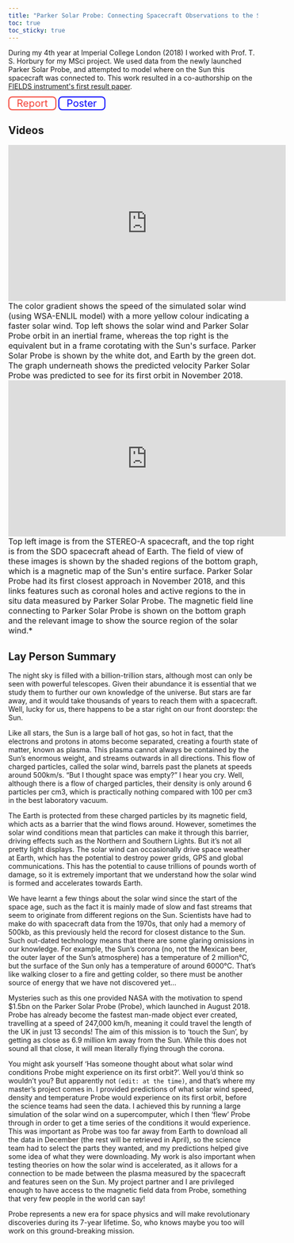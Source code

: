 ```yaml
---
title: "Parker Solar Probe: Connecting Spacecraft Observations to the Sun’s Surface"
toc: true
toc_sticky: true
---
```


<style> 
.custombutton,
.custombutton:visited{
    border-radius: 8px;
    font-size: 20px;
    margin-bottom:5px;
    padding-top:0px;
    padding-bottom:0px;
    padding-left:15px;
    padding-right:15px;
    height: 4em;
    border: 2px solid black;
    color: black;
    text-decoration: none;
    text-align: center;  
}

.custombutton:hover {
    background-color: black;
    color: white;
    text-decoration: none;
}

.buttonpdf,
.buttonpdf:visited {
    background-color: white; 
    color: #f44336; 
    border: 2px solid #f44336;
}

.buttonpdf:hover {
    background-color: #f44336;
    color: white;
}

.buttonposter,
.buttonposter:visited {
    background-color: white; 
    color: blue;
    border: 2px solid  blue;
}

.buttonposter:hover {
    background-color: blue;
    color: white;
}
</style>

During my 4th year at Imperial College London (2018) I worked with Prof. T. S. Horbury for my MSci project. We used data from the newly launched Parker Solar Probe, and attempted to model where on the Sun this spacecraft was connected to. This work resulted in a co-authorship on the [FIELDS instrument's first result paper](https://www.nature.com/articles/s41586-019-1818-7).

<a class="custombutton buttonpdf" href="/files/Ronan_Laker_Msci_Report.pdf" target="_blank" rel="noopener noreferrer" >Report</a> <a class="custombutton buttonposter" href="/files/Ronan_Laker_Tom_Woolley_Poster.pdf" target="_blank" rel="noopener noreferrer" >Poster</a>


## Videos

<iframe width="560" height="315" src="https://www.youtube.com/embed/GgJgghScZCc" frameborder="0" allow="accelerometer; autoplay; clipboard-write; encrypted-media; gyroscope; picture-in-picture" allowfullscreen></iframe>

<span style="font-size:16px;">
    The color gradient shows the speed of the simulated solar wind (using WSA-ENLIL model) with a more yellow colour indicating a faster solar wind. Top left shows the solar wind and Parker Solar Probe orbit in an inertial frame, whereas the top right is the equivalent but in a frame corotating with the Sun's surface. Parker Solar Probe is shown by the white dot, and Earth by the green dot. The graph underneath shows the predicted velocity Parker Solar Probe was predicted to see for its first orbit in November 2018.
</span>

<iframe width="560" height="315" src="https://www.youtube.com/embed/G5ERYXIiIp8" frameborder="0" allow="accelerometer; autoplay; clipboard-write; encrypted-media; gyroscope; picture-in-picture" allowfullscreen></iframe>

<span style="font-size:16px">
    Top left image is from the STEREO-A spacecraft, and the top right is from the SDO spacecraft ahead of Earth. The field of view of these images is shown by the shaded regions of the bottom graph, which is a magnetic map of the Sun's entire surface. Parker Solar Probe had its first closest approach in November 2018, and this links features such as coronal holes and active regions to the in situ data measured by Parker Solar Probe. The magnetic field line connecting to Parker Solar Probe is shown on the bottom graph and the relevant image to show the source region of the solar wind.*
</span>

<a name="summary"></a>
## Lay Person Summary

The night sky is filled with a billion-trillion stars, although most can only be seen with powerful telescopes. Given their abundance it is essential that we study them to further our own knowledge of the universe. But stars are far away, and it would take thousands of years to reach them with a spacecraft. Well, lucky for us, there happens to be a star right on our front doorstep: the Sun.

Like all stars, the Sun is a large ball of hot gas, so hot in fact, that the electrons and protons in atoms become separated, creating a fourth state of matter, known as plasma. This plasma cannot always be contained by the Sun’s enormous weight, and streams outwards in all directions. This flow of charged particles, called the solar wind, barrels past the planets at speeds around 500km/s. “But I thought space was empty?” I hear you cry. Well, although there is a flow of charged particles, their density is only around 6 particles per cm3, which is practically nothing compared with 100 per cm3 in the best laboratory vacuum.

The Earth is protected from these charged particles by its magnetic field, which acts as a barrier that the wind flows around. However, sometimes the solar wind conditions mean that particles can make it through this barrier, driving effects such as the Northern and Southern Lights. But it’s not all pretty light displays. The solar wind can occasionally drive space weather at Earth, which has the potential to destroy power grids, GPS and global communications. This has the potential to cause trillions of pounds worth of damage, so it is extremely important that we understand how the solar wind is formed and accelerates towards Earth.

We have learnt a few things about the solar wind since the start of the space age, such as the fact it is mainly made of slow and fast streams that seem to originate from different regions on the Sun. Scientists have had to make do with spacecraft data from the 1970s, that only had a memory of 500kb, as this previously held the record for closest distance to the Sun. Such out-dated technology means that there are some glaring omissions in our knowledge. For example, the Sun’s corona (no, not the Mexican beer, the outer layer of the Sun’s atmosphere) has a temperature of 2 million°C, but the surface of the Sun only has a temperature of around 6000°C. That’s like walking closer to a fire and getting colder, so there must be another source of energy that we have not discovered yet…

Mysteries such as this one provided NASA with the motivation to spend $1.5bn on the Parker Solar Probe (Probe), which launched in August 2018. Probe has already become the fastest man-made object ever created, travelling at a speed of 247,000 km/h, meaning it could travel the length of the UK in just 13 seconds! The aim of this mission is to ‘touch the Sun’, by getting as close as 6.9 million km away from the Sun. While this does not sound all that close, it will mean literally flying through the corona.

You might ask yourself ‘Has someone thought about what solar wind conditions Probe might experience on its first orbit?’. Well you’d think so wouldn’t you? But apparently not `(edit: at the time)`, and that’s where my master’s project comes in. I provided predictions of what solar wind speed, density and temperature Probe would experience on its first orbit, before the science teams had seen the data. I achieved this by running a large simulation of the solar wind on a supercomputer, which I then ‘flew’ Probe through in order to get a time series of the conditions it would experience. This was important as Probe was too far away from Earth to download all the data in December (the rest will be retrieved in April), so the science team had to select the parts they wanted, and my predictions helped give some idea of what they were downloading. My work is also important when testing theories on how the solar wind is accelerated, as it allows for a connection to be made between the plasma measured by the spacecraft and features seen on the Sun. My project partner and I are privileged enough to have access to the magnetic field data from Probe, something that very few people in the world can say!

Probe represents a new era for space physics and will make revolutionary discoveries during its 7-year lifetime. So, who knows maybe you too will work on this ground-breaking mission.
